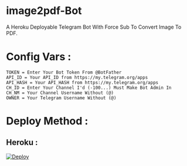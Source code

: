# image2pdf-Bot
A Heroku Deployable Telegram Bot With Force Sub To Convert Image To PDF.

# Config Vars :
```
TOKEN = Enter Your Bot Token From @BotFather
API_ID = Your API_ID from https://my.telegram.org/apps
API_HASH = Your API_HASH from https://my.telegram.org/apps
CH_ID = Enter Your Channel I'd (-100...) Must Make Bot Admin In
CH_NM = Your Channel Username Without (@)
OWNER = Your Telegram Username Without (@)
```
# Deploy Method :
## Heroku :

[![Deploy](https://www.herokucdn.com/deploy/button.svg)](https://heroku.com/deploy?template=https://github.com/xD-Botzz/image2pdf-Bot)

